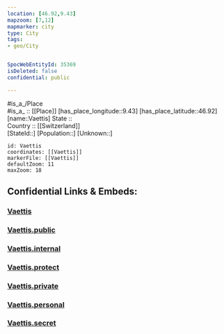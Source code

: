 ```yaml
---
location: [46.92,9.43] 
mapzoom: [7,12] 
mapmarker: city 
type: City
tags:
- geo/City


SpocWebEntityId: 35369
isDeleted: false
confidential: public

---
```

#is_a_/Place  
#is_a_ :: [[Place]] 
[has_place_longitude::9.43] 
[has_place_latitude::46.92] 
[name::Vaettis] 
State ::  
Country :: [[Switzerland]]  
[StateId::] 
[Population::] 
[Unknown::] 


```leaflet
id: Vaettis
coordinates: [[Vaettis]] 
markerFile: [[Vaettis]] 
defaultZoom: 11 
maxZoom: 18
```


## Confidential Links & Embeds: 

### [Vaettis](/_Standards/Earth/Continent/Europe/Europe~Central/Switzerland/Switzerland~Cantons/St.Gallen,Canton/City/Vaettis.md) 

### [Vaettis.public](/_public/Earth/Continent/Europe/Europe~Central/Switzerland/Switzerland~Cantons/St.Gallen,Canton/City/Vaettis.public.md) 

### [Vaettis.internal](/_internal/Earth/Continent/Europe/Europe~Central/Switzerland/Switzerland~Cantons/St.Gallen,Canton/City/Vaettis.internal.md) 

### [Vaettis.protect](/_protect/Earth/Continent/Europe/Europe~Central/Switzerland/Switzerland~Cantons/St.Gallen,Canton/City/Vaettis.protect.md) 

### [Vaettis.private](/_private/Earth/Continent/Europe/Europe~Central/Switzerland/Switzerland~Cantons/St.Gallen,Canton/City/Vaettis.private.md) 

### [Vaettis.personal](/_personal/Earth/Continent/Europe/Europe~Central/Switzerland/Switzerland~Cantons/St.Gallen,Canton/City/Vaettis.personal.md) 

### [Vaettis.secret](/_secret/Earth/Continent/Europe/Europe~Central/Switzerland/Switzerland~Cantons/St.Gallen,Canton/City/Vaettis.secret.md)

